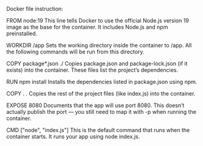 Docker file instruction:

FROM node:19
This line tells Docker to use the official Node.js version 19 image as the base for the container. It includes Node.js and npm preinstalled.

WORKDIR /app
Sets the working directory inside the container to /app. All the following commands will be run from this directory.

COPY package*.json ./
Copies package.json and package-lock.json (if it exists) into the container. These files list the project’s dependencies.

RUN npm install
Installs the dependencies listed in package.json using npm.

COPY . .
Copies the rest of the project files (like index.js) into the container.

EXPOSE 8080
Documents that the app will use port 8080. This doesn’t actually publish the port — you still need to map it with -p when running the container.

CMD ["node", "index.js"]
This is the default command that runs when the container starts. It runs your app using node index.js.
